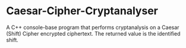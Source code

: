 # Caesar-Cipher-Cryptanalyser
A C++ console-base program that performs cryptanalysis on a Caesar (Shift) Cipher encrypted ciphertext. The returned value is the identified shift.
